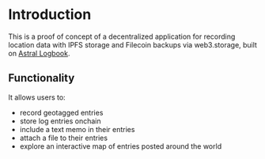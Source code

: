 # Introduction

This is a proof of concept of a decentralized application for recording location data with IPFS storage and Filecoin backups via web3.storage, built on [Astral Logbook](https://github.com/DecentralizedGeo/astral-logbook).

## Functionality

It allows users to:
- record geotagged entries
- store log entries onchain
- include a text memo in their entries
- attach a file to their entries
- explore an interactive map of entries posted around the world